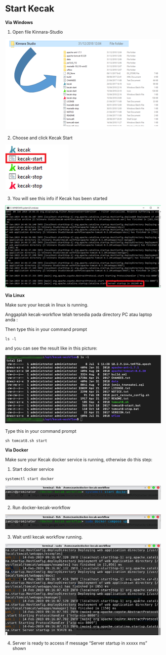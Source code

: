# Start Kecak

**Via Windows**

1. Open file Kinnara-Studio

<img src="https://raw.githubusercontent.com/kinnara-digital-studio/kecak-workflow/master/docs/assets/startKecak.png" alt="startKecak" />

2. Choose and click Kecak Start

<img src="https://raw.githubusercontent.com/kinnara-digital-studio/kecak-workflow/master/docs/assets/kecak-start.png" alt="kecak-start" />

3. You will see this info if Kecak has been started

<img src="https://raw.githubusercontent.com/kinnara-digital-studio/kecak-workflow/master/docs/assets/information-kecak-start.png" alt="startKecakInfo" />

**Via Linux**

Make sure your kecak in linux is running.

Anggaplah kecak-workflow telah tersedia pada directory PC atau laptop anda :

Then type this in your command prompt
```
ls -l
```
and you can see the result like in this picture:

<img src="https://raw.githubusercontent.com/kinnara-digital-studio/kecak-workflow/master/docs/assets/startKecak_linux1.png" alt="startKecak_linux" />

Type this in your command prompt

```
sh tomcat8.sh start
```

**Via Docker**

Make sure your Kecak docker service is running, otherwise do this step:

1. Start docker service

```html
systemctl start docker
```
<img src="https://raw.githubusercontent.com/kinnara-digital-studio/kecak-workflow/master/docs/assets/docker-linux2.png" alt="docker linux" />

2. Run docker-kecak-workflow

<img src="https://raw.githubusercontent.com/kinnara-digital-studio/kecak-workflow/master/docs/assets/docker-linux3.png" alt="docker linux" />

3. Wait until kecak workflow running.
<img src="https://raw.githubusercontent.com/kinnara-digital-studio/kecak-workflow/master/docs/assets/docker-linux4.png" alt="docker linux" />

4. Server is ready to access if message “Server startup in xxxxx ms” shown
